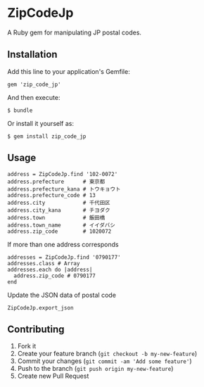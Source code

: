 # ZipCodeJp

A Ruby gem for manipulating JP postal codes.

## Installation

Add this line to your application's Gemfile:

    gem 'zip_code_jp'

And then execute:

    $ bundle

Or install it yourself as:

    $ gem install zip_code_jp

## Usage

    address = ZipCodeJp.find '102-0072'
    address.prefecture      # 東京都
    address.prefecture_kana # トウキョウト
    address.prefecture_code # 13
    address.city            # 千代田区
    address.city_kana       # チヨダク
    address.town            # 飯田橋
    address.town_name       # イイダバシ
    address.zip_code        # 1020072

If more than one address corresponds

    addresses = ZipCodeJp.find '0790177'
    addresses.class # Array
    addresses.each do |address|
      address.zip_code # 0790177
    end

Update the JSON data of postal code

    ZipCodeJp.export_json

## Contributing

1. Fork it
2. Create your feature branch (`git checkout -b my-new-feature`)
3. Commit your changes (`git commit -am 'Add some feature'`)
4. Push to the branch (`git push origin my-new-feature`)
5. Create new Pull Request
